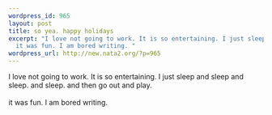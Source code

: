 ```yaml
--- 
wordpress_id: 965
layout: post
title: so yea. happy holidays
excerpt: "I love not going to work. It is so entertaining. I just sleep and sleep and sleep. and sleep. and then go out and play.\r\n\
  it was fun. I am bored writing. "
wordpress_url: http://new.nata2.org/?p=965
---
```

I love not going to work. It is so entertaining. I just sleep and sleep and sleep. and sleep. and then go out and play.
<Br><br/>it was fun. I am bored writing. 
